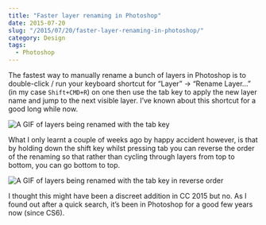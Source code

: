 ```yaml
---
title: "Faster layer renaming in Photoshop"
date: 2015-07-20
slug: "/2015/07/20/faster-layer-renaming-in-photoshop/"
category: Design
tags:
  - Photoshop
---
```


The fastest way to manually rename a bunch of layers in Photoshop is to double-click / run your keyboard shortcut for “Layer” → “Rename Layer…” (in my case `Shift+CMD+R`) on one then use the tab key to apply the new layer name and jump to the next visible layer. I’ve known about this shortcut for a good long while now.

![A GIF of layers being renamed with the tab key](./down.gif)

What I only learnt a couple of weeks ago by happy accident however, is that by holding down the shift key whilst pressing tab you can reverse the order of the renaming so that rather than cycling through layers from top to bottom, you can go bottom to top.

![A GIF of layers being renamed with the tab key in reverse order](./up.gif)

I thought this might have been a discreet addition in CC 2015 but no. As I found out after a quick search, it’s been in Photoshop for a good few years now (since CS6).

